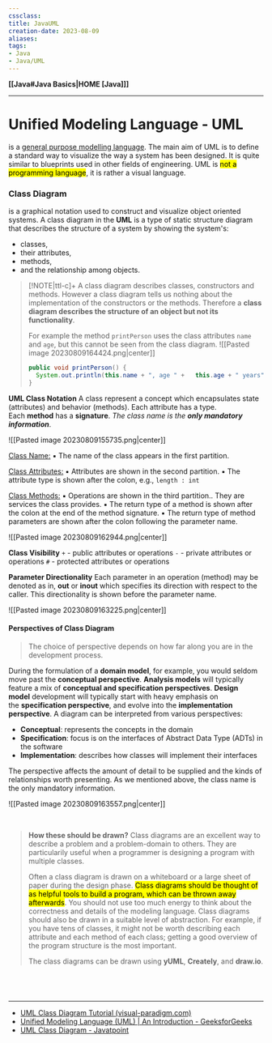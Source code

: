 ```yaml
---
cssclass:
title: JavaUML
creation-date: 2023-08-09
aliases:
tags:
- Java
- Java/UML
---
```

**[[Java#Java Basics|HOME [Java]]]**

---
# Unified Modeling Language - UML
is a <u>general purpose modelling language</u>. The main aim of UML is to define a standard way to visualize the way a system has been designed. It is quite similar to blueprints used in other fields of engineering. UML is <mark class="hltr-lightred">not a programming language</mark>, it is rather a visual language.

### Class Diagram
is a graphical notation used to construct and visualize object oriented systems. A class diagram in the **UML** is a type of static structure diagram that describes the structure of a system by showing the system's:
- classes,
- their attributes,
- methods,
- and the relationship among objects.

>[!NOTE|ttl-c]+ A class diagram describes classes, constructors and methods.
> However a class diagram tells us nothing about the implementation of the constructors or the methods. Therefore a **class diagram describes the structure of an object but not its functionality**.
> 
> For example the method `printPerson` uses the class attributes `name` and `age`, but this cannot be seen from the class diagram.
> ![[Pasted image 20230809164424.png|center]]
> ```java
> public void printPerson() {
> 	System.out.println(this.name + ", age " +   this.age + " years");
> }
> ```

**UML Class Notation**
A class represent a concept which encapsulates state (attributes) and behavior (methods). Each attribute has a type. Each **method** has a **signature**. _The class name is the **only mandatory information**_.

![[Pasted image 20230809155735.png|center]]

<u>Class Name:</u>
▪ The name of the class appears in the first partition.

<u>Class Attributes:</u>
▪ Attributes are shown in the second partition.
▪ The attribute type is shown after the colon, e.g., `length : int`

<u>Class Methods:</u>
▪ Operations are shown in the third partition.. They are services the class provides.
▪ The return type of a method is shown after the colon at the end of the method signature.
▪ The return type of method parameters are shown after the colon following the parameter name.

![[Pasted image 20230809162944.png|center]]

**Class Visibility**
`+` - public attributes or operations
`-` - private attributes or operations
`#` - protected attributes or operations

**Parameter Directionality**
Each parameter in an operation (method) may be denoted as in, **out** or **inout** which specifies its direction with respect to the caller. This directionality is shown before the parameter name.

![[Pasted image 20230809163225.png|center]]

#### Perspectives of Class Diagram
> The choice of perspective depends on how far along you are in the development process.

During the formulation of a **domain model**, for example, you would seldom move past the **conceptual perspective**. **Analysis models** will typically feature a mix of **conceptual and specification perspectives**. **Design model** development will typically start with heavy emphasis on the **specification perspective**, and evolve into the **implementation perspective**.
A diagram can be interpreted from various perspectives:
- **Conceptual**: represents the concepts in the domain
- **Specification**: focus is on the interfaces of Abstract Data Type (ADTs) in the software
- **Implementation**: describes how classes will implement their interfaces

The perspective affects the amount of detail to be supplied and the kinds of relationships worth presenting. As we mentioned above, the class name is the only mandatory information.

![[Pasted image 20230809163557.png|center]]

<br>

> **How these should be drawn?**
> Class diagrams are an excellent way to describe a problem and a problem-domain to others. They are particularily useful when a programmer is designing a program with multiple classes.
> 
> Often a class diagram is drawn on a whiteboard or a large sheet of paper during the design phase. <mark class="hltr-lightgreen">Class diagrams should be thought of as helpful tools to build a program, which can be thrown away afterwards</mark>. You should not use too much energy to think about the correctness and details of the modeling language. Class diagrams should also be drawn in a suitable level of abstraction. For example, if you have tens of classes, it might not be worth describing each attribute and each method of each class; getting a good overview of the program structure is the most important.
> 
> The class diagrams can be drawn using **yUML**, **Creately**, and **draw.io**.

<br>

# 
---
- [UML Class Diagram Tutorial (visual-paradigm.com)](https://www.visual-paradigm.com/guide/uml-unified-modeling-language/uml-class-diagram-tutorial/)
- [Unified Modeling Language (UML) | An Introduction - GeeksforGeeks](https://www.geeksforgeeks.org/unified-modeling-language-uml-introduction/)
- [UML Class Diagram - Javatpoint](https://www.javatpoint.com/uml-class-diagram)